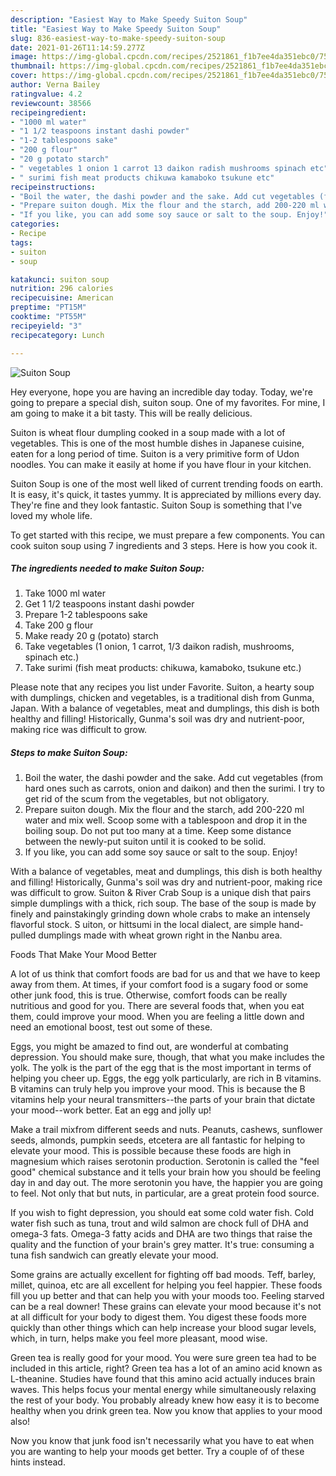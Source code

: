 ```yaml
---
description: "Easiest Way to Make Speedy Suiton Soup"
title: "Easiest Way to Make Speedy Suiton Soup"
slug: 836-easiest-way-to-make-speedy-suiton-soup
date: 2021-01-26T11:14:59.277Z
image: https://img-global.cpcdn.com/recipes/2521861_f1b7ee4da351ebc0/751x532cq70/suiton-soup-recipe-main-photo.jpg
thumbnail: https://img-global.cpcdn.com/recipes/2521861_f1b7ee4da351ebc0/751x532cq70/suiton-soup-recipe-main-photo.jpg
cover: https://img-global.cpcdn.com/recipes/2521861_f1b7ee4da351ebc0/751x532cq70/suiton-soup-recipe-main-photo.jpg
author: Verna Bailey
ratingvalue: 4.2
reviewcount: 38566
recipeingredient:
- "1000 ml water"
- "1 1/2 teaspoons instant dashi powder"
- "1-2 tablespoons sake"
- "200 g flour"
- "20 g potato starch"
- " vegetables 1 onion 1 carrot 13 daikon radish mushrooms spinach etc"
- " surimi fish meat products chikuwa kamaboko tsukune etc"
recipeinstructions:
- "Boil the water, the dashi powder and the sake. Add cut vegetables (from hard ones such as carrots, onion and daikon) and then the surimi. I try to get rid of the scum from the vegetables, but not obligatory."
- "Prepare suiton dough. Mix the flour and the starch, add 200-220 ml water and mix well. Scoop some with a tablespoon and drop it in the boiling soup. Do not put too many at a time. Keep some distance between the newly-put suiton until it is cooked to be solid."
- "If you like, you can add some soy sauce or salt to the soup. Enjoy!"
categories:
- Recipe
tags:
- suiton
- soup

katakunci: suiton soup 
nutrition: 296 calories
recipecuisine: American
preptime: "PT15M"
cooktime: "PT55M"
recipeyield: "3"
recipecategory: Lunch

---
```



![Suiton Soup](https://img-global.cpcdn.com/recipes/2521861_f1b7ee4da351ebc0/751x532cq70/suiton-soup-recipe-main-photo.jpg)

Hey everyone, hope you are having an incredible day today. Today, we're going to prepare a special dish, suiton soup. One of my favorites. For mine, I am going to make it a bit tasty. This will be really delicious.

Suiton is wheat flour dumpling cooked in a soup made with a lot of vegetables. This is one of the most humble dishes in Japanese cuisine, eaten for a long period of time. Suiton is a very primitive form of Udon noodles. You can make it easily at home if you have flour in your kitchen.

Suiton Soup is one of the most well liked of current trending foods on earth. It is easy, it's quick, it tastes yummy. It is appreciated by millions every day. They're fine and they look fantastic. Suiton Soup is something that I've loved my whole life.


To get started with this recipe, we must prepare a few components. You can cook suiton soup using 7 ingredients and 3 steps. Here is how you cook it.

<!--inarticleads1-->

##### The ingredients needed to make Suiton Soup:

1. Take 1000 ml water
1. Get 1 1/2 teaspoons instant dashi powder
1. Prepare 1-2 tablespoons sake
1. Take 200 g flour
1. Make ready 20 g (potato) starch
1. Take  vegetables (1 onion, 1 carrot, 1/3 daikon radish, mushrooms, spinach etc.)
1. Take  surimi (fish meat products: chikuwa, kamaboko, tsukune etc.)


Please note that any recipes you list under Favorite. Suiton, a hearty soup with dumplings, chicken and vegetables, is a traditional dish from Gunma, Japan. With a balance of vegetables, meat and dumplings, this dish is both healthy and filling! Historically, Gunma&#39;s soil was dry and nutrient-poor, making rice was difficult to grow. 

<!--inarticleads2-->

##### Steps to make Suiton Soup:

1. Boil the water, the dashi powder and the sake. Add cut vegetables (from hard ones such as carrots, onion and daikon) and then the surimi. I try to get rid of the scum from the vegetables, but not obligatory.
1. Prepare suiton dough. Mix the flour and the starch, add 200-220 ml water and mix well. Scoop some with a tablespoon and drop it in the boiling soup. Do not put too many at a time. Keep some distance between the newly-put suiton until it is cooked to be solid.
1. If you like, you can add some soy sauce or salt to the soup. Enjoy!


With a balance of vegetables, meat and dumplings, this dish is both healthy and filling! Historically, Gunma&#39;s soil was dry and nutrient-poor, making rice was difficult to grow. Suiton &amp; River Crab Soup is a unique dish that pairs simple dumplings with a thick, rich soup. The base of the soup is made by finely and painstakingly grinding down whole crabs to make an intensely flavorful stock. S uiton, or hittsumi in the local dialect, are simple hand-pulled dumplings made with wheat grown right in the Nanbu area. 

Foods That Make Your Mood Better


A lot of us think that comfort foods are bad for us and that we have to keep away from them. At times, if your comfort food is a sugary food or some other junk food, this is true. Otherwise, comfort foods can be really nutritious and good for you. There are several foods that, when you eat them, could improve your mood. When you are feeling a little down and need an emotional boost, test out some of these.

Eggs, you might be amazed to find out, are wonderful at combating depression. You should make sure, though, that what you make includes the yolk. The yolk is the part of the egg that is the most important in terms of helping you cheer up. Eggs, the egg yolk particularly, are rich in B vitamins. B vitamins can truly help you improve your mood. This is because the B vitamins help your neural transmitters--the parts of your brain that dictate your mood--work better. Eat an egg and jolly up!

Make a trail mixfrom different seeds and nuts. Peanuts, cashews, sunflower seeds, almonds, pumpkin seeds, etcetera are all fantastic for helping to elevate your mood. This is possible because these foods are high in magnesium which raises serotonin production. Serotonin is called the "feel good" chemical substance and it tells your brain how you should be feeling day in and day out. The more serotonin you have, the happier you are going to feel. Not only that but nuts, in particular, are a great protein food source.

If you wish to fight depression, you should eat some cold water fish. Cold water fish such as tuna, trout and wild salmon are chock full of DHA and omega-3 fats. Omega-3 fatty acids and DHA are two things that raise the quality and the function of your brain's grey matter. It's true: consuming a tuna fish sandwich can greatly elevate your mood. 

Some grains are actually excellent for fighting off bad moods. Teff, barley, millet, quinoa, etc are all excellent for helping you feel happier. These foods fill you up better and that can help you with your moods too. Feeling starved can be a real downer! These grains can elevate your mood because it's not at all difficult for your body to digest them. You digest these foods more quickly than other things which can help increase your blood sugar levels, which, in turn, helps make you feel more pleasant, mood wise.

Green tea is really good for your mood. You were sure green tea had to be included in this article, right? Green tea has a lot of an amino acid known as L-theanine. Studies have found that this amino acid actually induces brain waves. This helps focus your mental energy while simultaneously relaxing the rest of your body. You probably already knew how easy it is to become healthy when you drink green tea. Now you know that applies to your mood also!

Now you know that junk food isn't necessarily what you have to eat when you are wanting to help your moods get better. Try  a  couple of  of  these  hints  instead.

